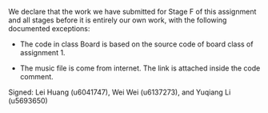 We declare that the work we have submitted for Stage F of this assignment and all stages before it is entirely our own work, with the following documented exceptions:

* The code in class Board is based on the source code of board class of assignment 1.

* The music file is come from internet. The link is attached inside the code comment.

Signed: Lei Huang (u6041747), Wei Wei (u6137273), and Yuqiang Li (u5693650)

